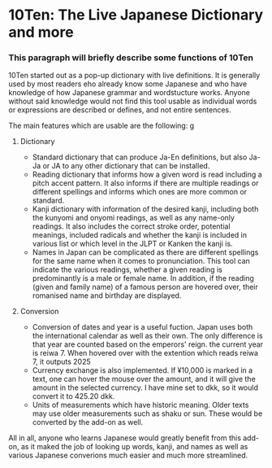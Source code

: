 # 10Ten: The Live Japanese Dictionary and more

### This paragraph will briefly describe some functions of 10Ten

10Ten started out as a pop-up dictionary with live definitions. It is generally used by most readers eho already know some Japanese and who have knowledge of how Japanese grammar and wordstucture works. Anyone without said knowledge would not find this tool usable as individual words or expressions are described or defines, and not entire sentences.

The main features which are usable are the following:
g
1.	Dictionary
	- Standard dictionary that can produce Ja-En definitions, but also Ja-Ja or JA to any other dictionary that can be installed.
	- Reading dictionary that informs how a given word is read including a pitch accent pattern. It also informs if there are multiple readings or different spellings and informs which ones are more common or standard.
	- Kanji dictionary with information of the desired kanji, including both the kunyomi and onyomi readings, as well as any name-only readings. It also includes the correct stroke order, potential meanings, included radicals and whether the kanji is included in various list or which level in the JLPT or Kanken the kanji is.
	- Names in Japan can be complicated as there are different spellings for the same name when it comes to pronunciation. This tool can indicate the various readings, whether a given reading is predominantly is a male or female name. In addition, if the reading (given and family name) of a famous person are hovered over, their romanised name and birthday are displayed.

2.	Conversion
	- Conversion of dates and year is a useful fuction. Japan uses both the international calendar as well as their own. The only difference is that year are counted based on the emperors' reign. the current year is reiwa 7. When hovered over with the extention which reads reiwa 7, it outputs 2025
	- Currency exchange is also implemented. If ¥10,000 is marked in a text, one can hover the mouse over the amount, and it will give the amount in the selected currency. I have mine set to dkk, so it would convert it to 425.20 dkk.
	- Units of measurements which have historic meaning. Older texts may use older measurements such as shaku or sun. These would be converted by the add-on as well.

All in all, anyone who learns Japanese would greatly benefit from this add-on, as it maked the job of looking up words, kanji, and names as well as various Japanese converions much easier and much more streamlined.